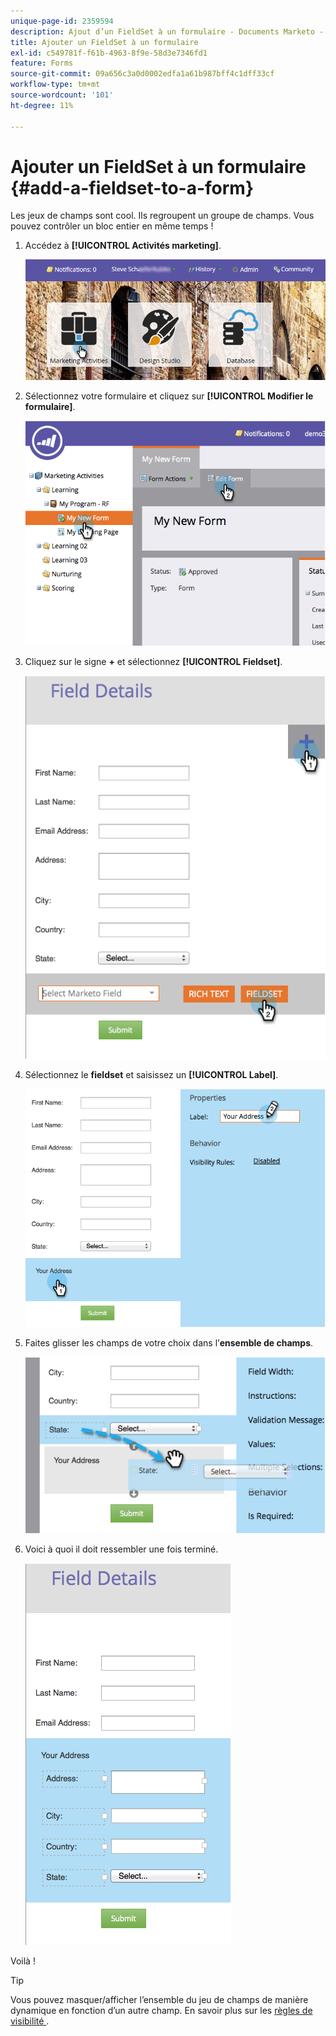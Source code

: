 ```yaml
---
unique-page-id: 2359594
description: Ajout d’un FieldSet à un formulaire - Documents Marketo - Documentation du produit
title: Ajouter un FieldSet à un formulaire
exl-id: c549781f-f61b-4963-8f9e-58d3e7346fd1
feature: Forms
source-git-commit: 09a656c3a0d0002edfa1a61b987bff4c1dff33cf
workflow-type: tm+mt
source-wordcount: '101'
ht-degree: 11%

---
```


# Ajouter un FieldSet à un formulaire {#add-a-fieldset-to-a-form}

Les jeux de champs sont cool. Ils regroupent un groupe de champs. Vous pouvez contrôler un bloc entier en même temps !

1. Accédez à **[!UICONTROL Activités marketing]**.

   ![](assets/login-marketing-activities-1.png)

1. Sélectionnez votre formulaire et cliquez sur **[!UICONTROL Modifier le formulaire]**.

   ![](assets/image2014-9-15-15-3a1-3a22.png)

1. Cliquez sur le signe **+** et sélectionnez **[!UICONTROL Fieldset]**.

   ![](assets/image2014-9-15-15-3a1-3a43.png)

1. Sélectionnez le **fieldset** et saisissez un **[!UICONTROL Label]**.

   ![](assets/image2014-9-15-15-3a2-3a0.png)

1. Faites glisser les champs de votre choix dans l’**ensemble de champs**.

   ![](assets/image2014-9-15-15-3a2-3a13.png)

1. Voici à quoi il doit ressembler une fois terminé.

   ![](assets/image2014-9-15-15-3a2-3a31.png)

Voilà !

>[!TIP]
>
>Vous pouvez masquer/afficher l’ensemble du jeu de champs de manière dynamique en fonction d’un autre champ. En savoir plus sur les [&#x200B; règles de visibilité &#x200B;](/help/marketo/product-docs/demand-generation/forms/form-fields/dynamically-toggle-visibility-of-a-form-field.md).
